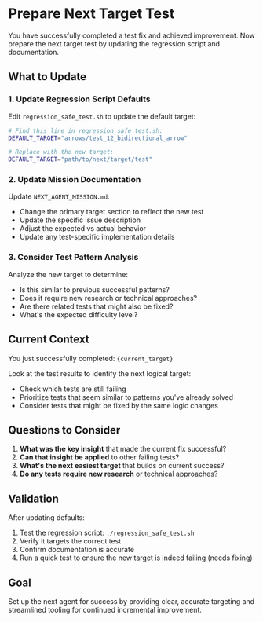 # Prepare Next Target Test

You have successfully completed a test fix and achieved improvement. Now prepare the next target test by updating the regression script and documentation.

## What to Update

### 1. Update Regression Script Defaults
Edit `regression_safe_test.sh` to update the default target:

```bash
# Find this line in regression_safe_test.sh:
DEFAULT_TARGET="arrows/test_12_bidirectional_arrow"

# Replace with the new target:
DEFAULT_TARGET="path/to/next/target/test"
```

### 2. Update Mission Documentation
Update `NEXT_AGENT_MISSION.md`:

- Change the primary target section to reflect the new test
- Update the specific issue description
- Adjust the expected vs actual behavior
- Update any test-specific implementation details

### 3. Consider Test Pattern Analysis
Analyze the new target to determine:

- Is this similar to previous successful patterns?
- Does it require new research or technical approaches?
- Are there related tests that might also be fixed?
- What's the expected difficulty level?

## Current Context

You just successfully completed: `{current_target}`

Look at the test results to identify the next logical target:
- Check which tests are still failing
- Prioritize tests that seem similar to patterns you've already solved
- Consider tests that might be fixed by the same logic changes

## Questions to Consider

1. **What was the key insight** that made the current fix successful?
2. **Can that insight be applied** to other failing tests?
3. **What's the next easiest target** that builds on current success?
4. **Do any tests require new research** or technical approaches?

## Validation

After updating defaults:

1. Test the regression script: `./regression_safe_test.sh`
2. Verify it targets the correct test
3. Confirm documentation is accurate
4. Run a quick test to ensure the new target is indeed failing (needs fixing)

## Goal

Set up the next agent for success by providing clear, accurate targeting and streamlined tooling for continued incremental improvement.